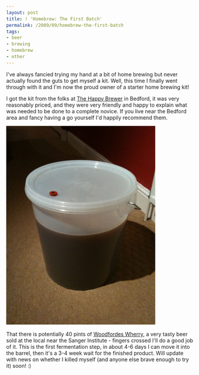 ```yaml
---
layout: post
title: ! 'Homebrew: The First Batch'
permalink: /2009/09/homebrew-the-first-batch
tags:
- beer
- brewing
- homebrew
- other
---
```


I've always fancied trying my hand at a bit of home brewing but never actually found the guts
to get myself a kit. Well, this time I finally went through with it and I'm now the proud owner
of a starter home brewing kit!

I got the kit from the folks at [The Happy Brewer](http://www.thehappybrewer.co.uk/) in
Bedford, it was very reasonably priced, and they were very friendly and happy to explain what
was needed to be done to a complete novice. If you live near the Bedford area and fancy having
a go yourself I'd happily recommend them.

<img 
  src="/images/2009/beer_in_progress.jpg" 
  alt="The first batch in progress..." 
  title="The first batch in progress..." 
  width="400" 
  class="center border" />

That there is potentially 40 pints of [Woodfordes Wherry](http://www.woodfordes.co.uk/html/wherry.html), 
a very tasty beer sold at the local near the Sanger Institute - fingers crossed I'll do a good
job of it. This is the first fermentation step, in about 4-6 days I can move it into the
barrel, then it's a 3-4 week wait for the finished product. Will update with news on whether I
killed myself (and anyone else brave enough to try it) soon! :)
